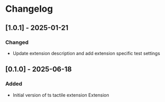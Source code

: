 # Changelog

## [1.0.1] - 2025-01-21
### Changed
- Update extension description and add extension specific test settings


## [0.1.0] - 2025-06-18

### Added

- Initial version of ts tactile extension Extension

